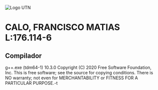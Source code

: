 
![Logo UTN]([https://upload.wikimedia.org/wikipedia/commons/6/67/UTN_logo.jpg](https://frba.utn.edu.ar/wp-content/uploads/2016/08/logo-utn.ba-horizontal-e1471367724904.jpg) "Logo UTN")

# CALO, FRANCISCO MATIAS L:176.114-6

## Compilador
g++.exe (tdm64-1) 10.3.0
Copyright (C) 2020 Free Software Foundation, Inc.
This is free software; see the source for copying conditions.  There is NO
warranty; not even for MERCHANTABILITY or FITNESS FOR A PARTICULAR PURPOSE.-t
